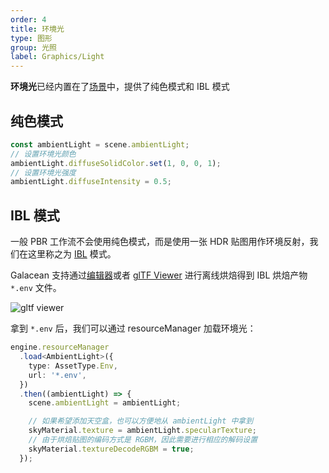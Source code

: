 ```yaml
---
order: 4
title: 环境光
type: 图形
group: 光照
label: Graphics/Light
---
```


**环境光**已经内置在了[场景](${api}core/Scene)中，提供了纯色模式和 IBL 模式

## 纯色模式

```typescript
const ambientLight = scene.ambientLight;
// 设置环境光颜色
ambientLight.diffuseSolidColor.set(1, 0, 0, 1);
// 设置环境光强度
ambientLight.diffuseIntensity = 0.5;
```

## IBL 模式

一般 PBR 工作流不会使用纯色模式，而是使用一张 HDR 贴图用作环境反射，我们在这里称之为 [IBL](https://developer.nvidia.cn/gpugems/gpugems/part-iii-materials/chapter-19-image-based-lighting) 模式。

Galacean 支持通过[编辑器](https://galacean.antgroup.com/editor)或者 [glTF Viewer](https://galacean.antgroup.com/#/gltf-viewer) 进行离线烘焙得到 IBL 烘焙产物 `*.env` 文件。

![gltf viewer](https://gw.alipayobjects.com/mdn/rms_7c464e/afts/img/A*9mGbSpQ4HngAAAAAAAAAAAAAARQnAQ)

拿到 `*.env` 后，我们可以通过 resourceManager 加载环境光：

```typescript
engine.resourceManager
  .load<AmbientLight>({
    type: AssetType.Env,
    url: '*.env',
  })
  .then((ambientLight) => {
    scene.ambientLight = ambientLight;

    // 如果希望添加天空盒，也可以方便地从 ambientLight 中拿到
    skyMaterial.texture = ambientLight.specularTexture;
    // 由于烘焙贴图的编码方式是 RGBM，因此需要进行相应的解码设置
    skyMaterial.textureDecodeRGBM = true;
  });
```

<playground src="ambient-light.ts"></playground>
